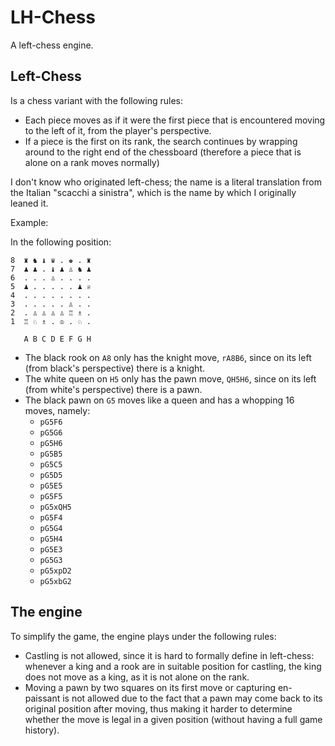 # LH-Chess
A left-chess engine.

## Left-Chess
Is a chess variant with the following rules:

- Each piece moves as if it were the first piece that is encountered 
moving to the left of it, from the player's perspective.
- If a piece is the first on its rank, the search continues by wrapping 
around to the right end of the chessboard (therefore a piece that is alone on a rank moves normally)

I don't know who originated left-chess; the name is a literal translation from the Italian "scacchi a sinistra", 
which is the name by which I originally leaned it.

Example:

In the following position:

```
8  ♜ ♞ ♝ ♛ . ♚ . ♜
7  ♟︎ ♟︎ . ♝ ♟︎ ♙ ♞ ♟︎
6  . . . ♙ . . . .
5  ♟︎ . . . . . ♟︎ ♕
4  . . . . . . . .
3  . . . . . ♙ . .
2  . ♙ ♙ ♙ ♙ ♖ ♗ .
1  ♖ ♘ ♗ . ♔ . ♘ .

   A B C D E F G H
```

- The black rook on `A8` only has the knight move, `rA8B6`, since on its left (from black's perspective) there is a knight.
- The white queen on `H5` only has the pawn move, `QH5H6`, since on its left (from white's perspective) there is a pawn.
- The black pawn on `G5` moves like a queen and has a whopping 16 moves, namely:
  - `pG5F6`
  - `pG5G6`
  - `pG5H6`
  - `pG5B5`
  - `pG5C5`
  - `pG5D5`
  - `pG5E5`
  - `pG5F5`
  - `pG5xQH5`
  - `pG5F4`
  - `pG5G4`
  - `pG5H4`
  - `pG5E3`
  - `pG5G3`
  - `pG5xpD2`
  - `pG5xbG2`

## The engine
To simplify the game, the engine plays under the following rules:
- Castling is not allowed, since it is hard to formally define in
left-chess: whenever a king and a rook are in suitable position for castling,
the king does not move as a king, as it is not alone on the rank.
- Moving a pawn by two squares on its first move or capturing en-paissant is not allowed due to the fact 
that a pawn may come back to its original position after moving, thus making it harder to determine
whether the move is legal in a given position (without having a full game history).


